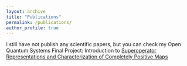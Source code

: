 ```yaml
---
layout: archive
title: "Publications"
permalink: /publications/
author_profile: true
---
```


I still have not publish any scientific papers, but you can check my Open Quantum Systems Final Project: Introduction to [Superoperator Representations and Characterization of Completely Positive Maps](/files/Danesh_Final_Project.pdf)
